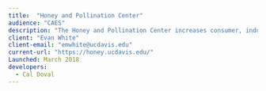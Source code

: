 ```yaml
---
title:  "Honey and Pollination Center"
audience: "CAES"
description: "The Honey and Pollination Center increases consumer, industry and stakeholder understanding of the importance of bees, pollination, honey and other products of the hive to people and the environment through research, education, and outreach."
client: "Evan White"
client-email: "emwhite@ucdavis.edu"
current-url: "https://honey.ucdavis.edu/"
Launched: March 2018
developers:
  - Cal Doval
---
```

